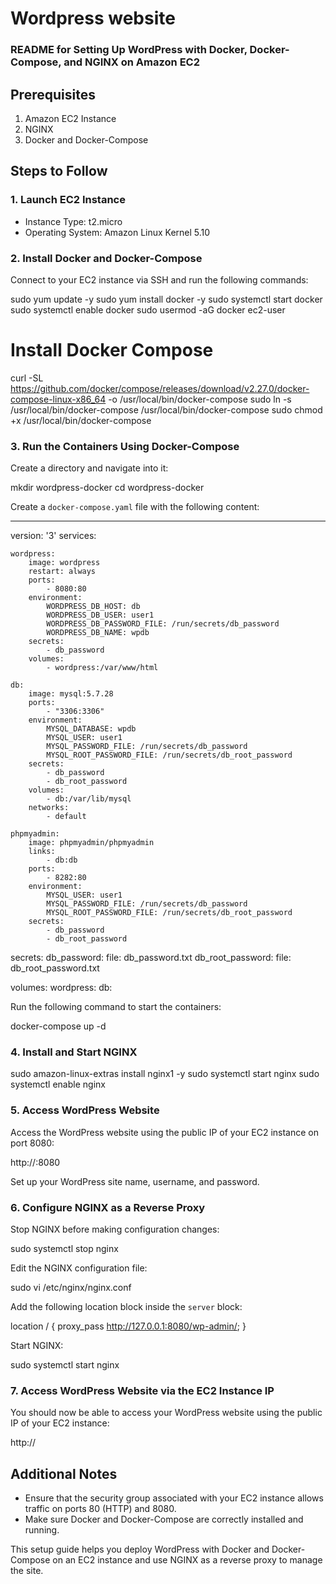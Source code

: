 # Wordpress website
### README for Setting Up WordPress with Docker, Docker-Compose, and NGINX on Amazon EC2

## Prerequisites
1. Amazon EC2 Instance
2. NGINX
3. Docker and Docker-Compose

## Steps to Follow

### 1. Launch EC2 Instance
   - Instance Type: t2.micro
   - Operating System: Amazon Linux Kernel 5.10

### 2. Install Docker and Docker-Compose
   Connect to your EC2 instance via SSH and run the following commands:
   
   sudo yum update -y
   sudo yum install docker -y
   sudo systemctl start docker
   sudo systemctl enable docker
   sudo usermod -aG docker ec2-user

   # Install Docker Compose
   curl -SL https://github.com/docker/compose/releases/download/v2.27.0/docker-compose-linux-x86_64 -o /usr/local/bin/docker-compose
   sudo ln -s /usr/local/bin/docker-compose /usr/local/bin/docker-compose
   sudo chmod +x /usr/local/bin/docker-compose
   
### 3. Run the Containers Using Docker-Compose
   Create a directory and navigate into it:
   
   mkdir wordpress-docker
   cd wordpress-docker
   

   Create a `docker-compose.yaml` file with the following content:
   
---
version: '3'
services:

    wordpress:
        image: wordpress
        restart: always
        ports: 
            - 8080:80
        environment:
            WORDPRESS_DB_HOST: db
            WORDPRESS_DB_USER: user1
            WORDPRESS_DB_PASSWORD_FILE: /run/secrets/db_password
            WORDPRESS_DB_NAME: wpdb
        secrets:
            - db_password
        volumes:
            - wordpress:/var/www/html
            
    db:
        image: mysql:5.7.28
        ports:
            - "3306:3306"
        environment:
            MYSQL_DATABASE: wpdb
            MYSQL_USER: user1
            MYSQL_PASSWORD_FILE: /run/secrets/db_password
            MYSQL_ROOT_PASSWORD_FILE: /run/secrets/db_root_password
        secrets:
            - db_password
            - db_root_password
        volumes:
            - db:/var/lib/mysql
        networks:
            - default
            
    phpmyadmin:
        image: phpmyadmin/phpmyadmin
        links:
            - db:db
        ports:
            - 8282:80
        environment:
            MYSQL_USER: user1
            MYSQL_PASSWORD_FILE: /run/secrets/db_password
            MYSQL_ROOT_PASSWORD_FILE: /run/secrets/db_root_password
        secrets:
            - db_password
            - db_root_password
secrets:
    db_password:
        file: db_password.txt
    db_root_password:
        file: db_root_password.txt
        
volumes:
    wordpress:
    db:

   Run the following command to start the containers:

   docker-compose up -d

### 4. Install and Start NGINX
 
   sudo amazon-linux-extras install nginx1 -y
   sudo systemctl start nginx
   sudo systemctl enable nginx
 
### 5. Access WordPress Website
   Access the WordPress website using the public IP of your EC2 instance on port 8080:

   http://<PublicIP>:8080

   Set up your WordPress site name, username, and password.

### 6. Configure NGINX as a Reverse Proxy
   Stop NGINX before making configuration changes:
   
   sudo systemctl stop nginx

   Edit the NGINX configuration file:

   sudo vi /etc/nginx/nginx.conf

   Add the following location block inside the `server` block:
 
   location / {
       proxy_pass http://127.0.0.1:8080/wp-admin/;
   }
 
   Start NGINX:
  
   sudo systemctl start nginx
   
### 7. Access WordPress Website via the EC2 Instance IP
   You should now be able to access your WordPress website using the public IP of your EC2 instance:
 
   http://<PublicIP>
  
## Additional Notes
- Ensure that the security group associated with your EC2 instance allows traffic on ports 80 (HTTP) and 8080.
- Make sure Docker and Docker-Compose are correctly installed and running.

This setup guide helps you deploy WordPress with Docker and Docker-Compose on an EC2 instance and use NGINX as a reverse proxy to manage the site.

